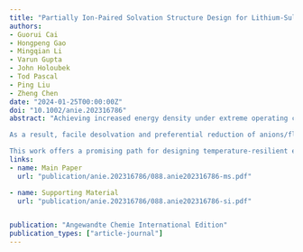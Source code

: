 ```yaml
---
title: "Partially Ion‐Paired Solvation Structure Design for Lithium‐Sulfur Batteries under Extreme Operating Conditions"
authors:
- Guorui Cai
- Hongpeng Gao
- Mingqian Li
- Varun Gupta
- John Holoubek
- Tod Pascal
- Ping Liu
- Zheng Chen
date: "2024-01-25T00:00:00Z"
doi: "10.1002/anie.202316786"
abstract: "Achieving increased energy density under extreme operating conditions remains a major challenge in rechargeable batteries. Herein, we demonstrate an all-fluorinated ester-based electrolyte comprising partially fluorinated carboxylate and carbonate esters. This electrolyte exhibits temperature-resilient physicochemical properties and moderate ion-paired solvation, leading to a half solvent-separated and half contact-ion pair in a sole electrolyte.

As a result, facile desolvation and preferential reduction of anions/fluorinated co-solvents for LiF-dominated interphases are achieved without compromising ionic conductivity (>1 mS cm⁻¹ even at −40 °C). These advantageous features were found to apply to both lithium metal and sulfur-based electrodes even under extreme operating conditions, allowing stable cycling of Li || sulfurized polyacrylonitrile (SPAN) full cells with high SPAN loading (>3.5 mAh cm⁻²) and thin Li anode (50 μm) at −40, 23, and 50 °C.

This work offers a promising path for designing temperature-resilient electrolytes to support high energy density Li metal batteries operating in extreme conditions."
links:
- name: Main Paper
  url: "publication/anie.202316786/088.anie202316786-ms.pdf"

- name: Supporting Material
  url: "publication/anie.202316786/088.anie202316786-si.pdf"


publication: "Angewandte Chemie International Edition"
publication_types: ["article-journal"]
---
```

